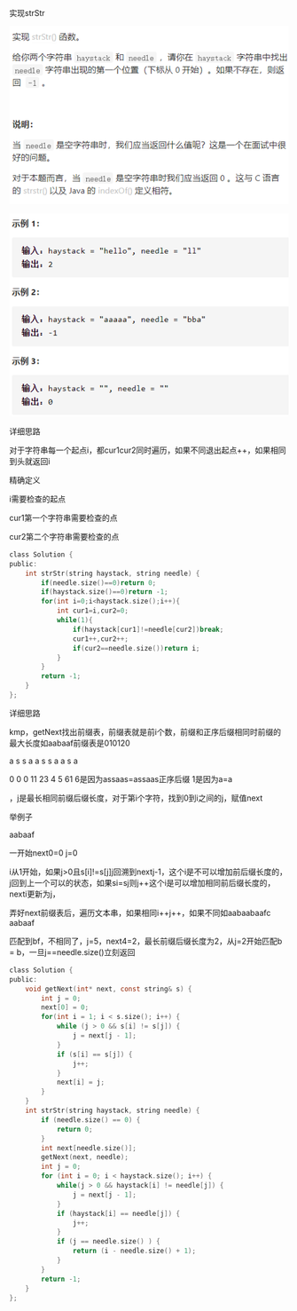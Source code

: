 实现strStr

![img](image/1627311565187.png)

![img](image/1627311574562.png)

详细思路

对于字符串每一个起点i，都cur1cur2同时遍历，如果不同退出起点++，如果相同到头就返回i

精确定义

i需要检查的起点

cur1第一个字符串需要检查的点

cur2第二个字符串需要检查的点

```c
class Solution {
public:
    int strStr(string haystack, string needle) {
        if(needle.size()==0)return 0;
        if(haystack.size()==0)return -1;
        for(int i=0;i<haystack.size();i++){
            int cur1=i,cur2=0;
            while(1){
                if(haystack[cur1]!=needle[cur2])break;
                cur1++,cur2++;
                if(cur2==needle.size())return i;
            }
        }
        return -1;
    }
};

```




详细思路

kmp，getNext找出前缀表，前缀表就是前i个数，前缀和正序后缀相同时前缀的最大长度如aabaaf前缀表是010120 

a s s a a s s a a s a 

0 0 0 11 23 4 5 61  6是因为assaas=assaas正序后缀 1是因为a=a

，j是最长相同前缀后缀长度，对于第i个字符，找到0到i之间的j，赋值next

举例子

aabaaf

一开始next0=0 j=0 

i从1开始，如果j>0且s[i]!=s[j]j回溯到nextj-1，这个i是不可以增加前后缀长度的，j回到上一个可以的状态，如果si=sj则j++这个i是可以增加相同前后缀长度的，nexti更新为j，

弄好next前缀表后，遍历文本串，如果相同i++j++，如果不同如aabaabaafc  aabaaf

匹配到bf，不相同了，j=5，next4=2，最长前缀后缀长度为2，从j=2开始匹配b = b，一旦j==needle.size()立刻返回

```c
class Solution {
public:
    void getNext(int* next, const string& s) {
        int j = 0;
        next[0] = 0;
        for(int i = 1; i < s.size(); i++) {
            while (j > 0 && s[i] != s[j]) {
                j = next[j - 1];
            }
            if (s[i] == s[j]) {
                j++;
            }
            next[i] = j;
        }
    }
    int strStr(string haystack, string needle) {
        if (needle.size() == 0) {
            return 0;
        }
        int next[needle.size()];
        getNext(next, needle);
        int j = 0;
        for (int i = 0; i < haystack.size(); i++) {
            while(j > 0 && haystack[i] != needle[j]) {
                j = next[j - 1];
            }
            if (haystack[i] == needle[j]) {
                j++;
            }
            if (j == needle.size() ) {
                return (i - needle.size() + 1);
            }
        }
        return -1;
    }
};
```



